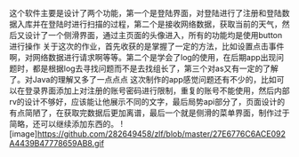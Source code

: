 这个软件主要是设计了两个功能，第一个是登陆界面，对登陆进行了注册和登陆数据入库并在登陆时进行扫描的过程，第二个是接收网络数据，获取当前的天气，然后又设计了一个侧滑界面，通过主页面的头像进入，所有的功能均是使用button进行操作
关于这次的作业，首先收获的是掌握了一定的方法，比如设置点击事件啊，对网络数据进行请求啊等等。第二个是学会了log的使用，在后期app出现问题时，都是根据log去寻找问题而不是去找组长了，第三个对as又有一定的了解了。对Java的理解又多了一点点点
这次制作的app感觉问题还有不少的，比如可以在登录界面添加上对注册的账号密码进行限制，重复的账号不能使用，然后内部rv的设计不够好，应该能让他展示不同的文字，最后局势api部分了，页面设计的有点简陋了，在获取完数据后更加离谱，最后一个就是侧滑的菜单界面，制作过于简略，还可以继续添加东西的。
![image]https://github.com/282649458/zlf/blob/master/27E6776C6ACE092A4439B47778659AB8.gif
